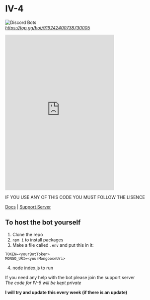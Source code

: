 # IV-4

![Discord Bots](https://top.gg/api/widget/919242400738730005.svg)\
*https://top.gg/bot/919242400738730005*
<iframe src="https://discord.com/widget?id=948265730858680350&theme=dark" width="350" height="500" allowtransparency="true" frameborder="0" sandbox="allow-popups allow-popups-to-escape-sandbox allow-same-origin allow-scripts"></iframe>

IF YOU USE ANY OF THIS CODE YOU MUST FOLLOW THE LISENCE

[Docs](https://thatbadname.gitbook.io/iv-5-docs/) | [Support Server](https://discord.gg/ArpuxMEa55)

## To host the bot yourself
1) Clone the repo
2) `npm i` to install packages
3) Make a file called `.env` and put this in it:
```
TOKEN=<yourBotToken>
MONGO_URI=<yourMongooseUri>
```
4) node index.js to run

If you need any help with the bot please join the support server\
*The code for IV-5 will be kept private*

**I will try and update this every week (if there is an update)**
